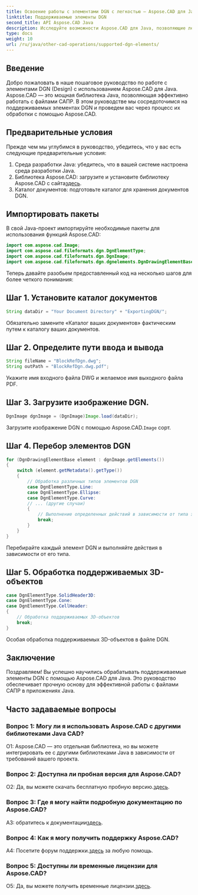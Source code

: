 ```yaml
---
title: Освоение работы с элементами DGN с легкостью — Aspose.CAD для Java
linktitle: Поддерживаемые элементы DGN
second_title: API Aspose.CAD Java
description: Исследуйте возможности Aspose.CAD для Java, позволяющие легко обрабатывать элементы DGN. Наше пошаговое руководство обеспечивает плавную интеграцию обработки файлов САПР.
type: docs
weight: 10
url: /ru/java/other-cad-operations/supported-dgn-elements/
---
```

## Введение

Добро пожаловать в наше пошаговое руководство по работе с элементами DGN (Design) с использованием Aspose.CAD для Java. Aspose.CAD — это мощная библиотека Java, позволяющая эффективно работать с файлами САПР. В этом руководстве мы сосредоточимся на поддерживаемых элементах DGN и проведем вас через процесс их обработки с помощью Aspose.CAD.

## Предварительные условия

Прежде чем мы углубимся в руководство, убедитесь, что у вас есть следующие предварительные условия:

1. Среда разработки Java: убедитесь, что в вашей системе настроена среда разработки Java.
2.  Библиотека Aspose.CAD: загрузите и установите библиотеку Aspose.CAD с сайта[здесь](https://releases.aspose.com/cad/java/).
3. Каталог документов: подготовьте каталог для хранения документов DGN.

## Импортировать пакеты

В свой Java-проект импортируйте необходимые пакеты для использования функций Aspose.CAD:

```java
import com.aspose.cad.Image;
import com.aspose.cad.fileformats.dgn.DgnElementType;
import com.aspose.cad.fileformats.dgn.DgnImage;
import com.aspose.cad.fileformats.dgn.dgnelements.DgnDrawingElementBase;
```

Теперь давайте разобьем предоставленный код на несколько шагов для более четкого понимания:

## Шаг 1. Установите каталог документов

```java
String dataDir = "Your Document Directory" + "ExportingDGN/";
```

Обязательно замените «Каталог ваших документов» фактическим путем к каталогу ваших документов.

## Шаг 2. Определите пути ввода и вывода

```java
String fileName = "BlockRefDgn.dwg";
String outPath = "BlockRefDgn.dwg.pdf";
```

Укажите имя входного файла DWG и желаемое имя выходного файла PDF.

## Шаг 3. Загрузите изображение DGN.

```java
DgnImage dgnImage = (DgnImage)Image.load(dataDir);
```

 Загрузите изображение DGN с помощью Aspose.CAD.`Image` сорт.

## Шаг 4. Перебор элементов DGN

```java
for (DgnDrawingElementBase element : dgnImage.getElements())
{
    switch (element.getMetadata().getType())
    {
        // Обработка различных типов элементов DGN
        case DgnElementType.Line:
        case DgnElementType.Ellipse:
        case DgnElementType.Curve:
        // ... (другие случаи)
        {
            // Выполнение определенных действий в зависимости от типа элемента.
            break;
        }
    }
}
```

Перебирайте каждый элемент DGN и выполняйте действия в зависимости от его типа.

## Шаг 5. Обработка поддерживаемых 3D-объектов

```java
case DgnElementType.SolidHeader3D:
case DgnElementType.Cone:
case DgnElementType.CellHeader:
{
    // Обработка поддерживаемых 3D-объектов
    break;
}
```

Особая обработка поддерживаемых 3D-объектов в файле DGN.

## Заключение

Поздравляем! Вы успешно научились обрабатывать поддерживаемые элементы DGN с помощью Aspose.CAD для Java. Это руководство обеспечивает прочную основу для эффективной работы с файлами САПР в приложениях Java.

## Часто задаваемые вопросы

### Вопрос 1: Могу ли я использовать Aspose.CAD с другими библиотеками Java CAD?

О1: Aspose.CAD — это отдельная библиотека, но вы можете интегрировать ее с другими библиотеками Java в зависимости от требований вашего проекта.

### Вопрос 2: Доступна ли пробная версия для Aspose.CAD?

 О2: Да, вы можете скачать бесплатную пробную версию.[здесь](https://releases.aspose.com/).

### Вопрос 3: Где я могу найти подробную документацию по Aspose.CAD?

 A3: обратитесь к документации[здесь](https://reference.aspose.com/cad/java/).

### Вопрос 4: Как я могу получить поддержку Aspose.CAD?

 A4: Посетите форум поддержки.[здесь](https://forum.aspose.com/c/cad/19) за любую помощь.

### Вопрос 5: Доступны ли временные лицензии для Aspose.CAD?

 О5: Да, вы можете получить временные лицензии.[здесь](https://purchase.aspose.com/temporary-license/).
